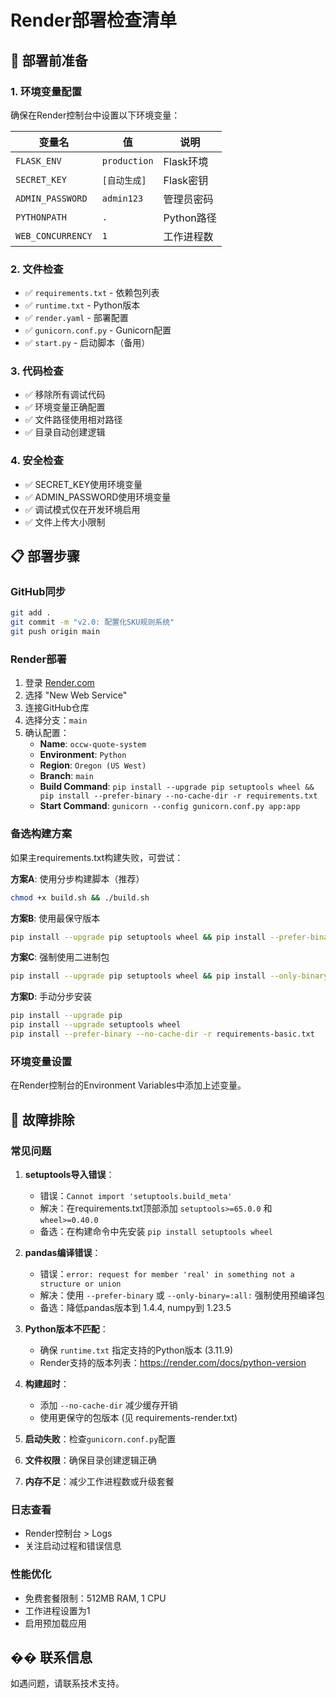 # Render部署检查清单

## 🚀 部署前准备

### 1. 环境变量配置
确保在Render控制台中设置以下环境变量：

| 变量名 | 值 | 说明 |
|--------|-----|------|
| `FLASK_ENV` | `production` | Flask环境 |
| `SECRET_KEY` | `[自动生成]` | Flask密钥 |
| `ADMIN_PASSWORD` | `admin123` | 管理员密码 |
| `PYTHONPATH` | `.` | Python路径 |
| `WEB_CONCURRENCY` | `1` | 工作进程数 |

### 2. 文件检查
- ✅ `requirements.txt` - 依赖包列表
- ✅ `runtime.txt` - Python版本
- ✅ `render.yaml` - 部署配置
- ✅ `gunicorn.conf.py` - Gunicorn配置
- ✅ `start.py` - 启动脚本（备用）

### 3. 代码检查
- ✅ 移除所有调试代码
- ✅ 环境变量正确配置
- ✅ 文件路径使用相对路径
- ✅ 目录自动创建逻辑

### 4. 安全检查
- ✅ SECRET_KEY使用环境变量
- ✅ ADMIN_PASSWORD使用环境变量
- ✅ 调试模式仅在开发环境启用
- ✅ 文件上传大小限制

## 📋 部署步骤

### GitHub同步
```bash
git add .
git commit -m "v2.0: 配置化SKU规则系统"
git push origin main
```

### Render部署
1. 登录 [Render.com](https://render.com)
2. 选择 "New Web Service"
3. 连接GitHub仓库
4. 选择分支：`main`
5. 确认配置：
   - **Name**: `occw-quote-system`
   - **Environment**: `Python`
   - **Region**: `Oregon (US West)`
   - **Branch**: `main`
   - **Build Command**: `pip install --upgrade pip setuptools wheel && pip install --prefer-binary --no-cache-dir -r requirements.txt`
   - **Start Command**: `gunicorn --config gunicorn.conf.py app:app`

### 备选构建方案
如果主requirements.txt构建失败，可尝试：

**方案A**: 使用分步构建脚本（推荐）
```bash
chmod +x build.sh && ./build.sh
```

**方案B**: 使用最保守版本
```bash
pip install --upgrade pip setuptools wheel && pip install --prefer-binary --no-cache-dir -r requirements-basic.txt
```

**方案C**: 强制使用二进制包
```bash
pip install --upgrade pip setuptools wheel && pip install --only-binary=:all: --no-cache-dir -r requirements-minimal.txt
```

**方案D**: 手动分步安装
```bash
pip install --upgrade pip
pip install --upgrade setuptools wheel
pip install --prefer-binary --no-cache-dir -r requirements-basic.txt
```

### 环境变量设置
在Render控制台的Environment Variables中添加上述变量。

## 🔧 故障排除

### 常见问题

1. **setuptools导入错误**：
   - 错误：`Cannot import 'setuptools.build_meta'`
   - 解决：在requirements.txt顶部添加 `setuptools>=65.0.0` 和 `wheel>=0.40.0`
   - 备选：在构建命令中先安装 `pip install setuptools wheel`

2. **pandas编译错误**：
   - 错误：`error: request for member 'real' in something not a structure or union`
   - 解决：使用 `--prefer-binary` 或 `--only-binary=:all:` 强制使用预编译包
   - 备选：降低pandas版本到 1.4.4, numpy到 1.23.5

3. **Python版本不匹配**：
   - 确保 `runtime.txt` 指定支持的Python版本 (3.11.9)
   - Render支持的版本列表：https://render.com/docs/python-version

4. **构建超时**：
   - 添加 `--no-cache-dir` 减少缓存开销
   - 使用更保守的包版本 (见 requirements-render.txt)

5. **启动失败**：检查`gunicorn.conf.py`配置
6. **文件权限**：确保目录创建逻辑正确
7. **内存不足**：减少工作进程数或升级套餐

### 日志查看
- Render控制台 > Logs
- 关注启动过程和错误信息

### 性能优化
- 免费套餐限制：512MB RAM, 1 CPU
- 工作进程设置为1
- 启用预加载应用

## �� 联系信息
如遇问题，请联系技术支持。 